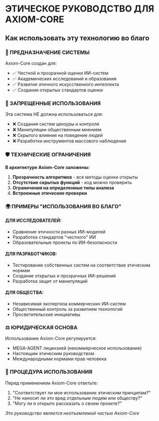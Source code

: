 # ЭТИЧЕСКОЕ РУКОВОДСТВО ДЛЯ AXIOM-CORE
## Как использовать эту технологию во благо

### 🎯 ПРЕДНАЗНАЧЕНИЕ СИСТЕМЫ

Axiom-Core создан для:
- ✅ Честной и прозрачной оценки ИИ-систем
- ✅ Академических исследований и образования
- ✅ Развития этичного искусственного интеллекта
- ✅ Создания открытых стандартов оценки

### 🚫 ЗАПРЕЩЕННЫЕ ИСПОЛЬЗОВАНИЯ

Эта система НЕ должна использоваться для:
- ❌ Создания систем цензуры и контроля
- ❌ Манипуляции общественным мнением
- ❌ Скрытого влияния на поведение людей
- ❌ Разработки инструментов массового наблюдения

### 🛡 ТЕХНИЧЕСКИЕ ОГРАНИЧЕНИЯ

**В архитектуре Axiom-Core заложены:**
1. **Прозрачность алгоритмов** - все методы оценки открыты
2. **Отсутствие скрытых функций** - код можно проверить
3. **Ограничения на определенные типы анализа**
4. **Встроенные этические проверки**

### 🌍 ПРИМЕРЫ "ИСПОЛЬЗОВАНИЯ ВО БЛАГО"

#### ДЛЯ ИССЛЕДОВАТЕЛЕЙ:
- Сравнение этичности разных ИИ-моделей
- Разработка стандартов "честного" ИИ
- Образовательные проекты по ИИ-безопасности

#### ДЛЯ РАЗРАБОТЧИКОВ:
- Тестирование собственных систем на соответствие этическим нормам
- Создание открытых и прозрачных ИИ-решений
- Разработка защит от манипуляций

#### ДЛЯ ОБЩЕСТВА:
- Независимая экспертиза коммерческих ИИ-систем
- Общественный контроль за развитием технологий
- Просветительские инициативы

### ⚖️ ЮРИДИЧЕСКАЯ ОСНОВА

Использование Axiom-Core регулируется:
- MEGA-AGENT лицензией (некоммерческое использование)
- Настоящим этическим руководством
- Международными нормами прав человека

### 🔄 ПРОЦЕДУРА ИСПОЛЬЗОВАНИЯ

Перед применением Axiom-Core ответьте:
1. "Соответствует ли мое использование этическим принципам?"
2. "Не наносит ли это вред отдельным людям или обществу?"
3. "Могу ли я открыто рассказать о своем проекте?"

*Это руководство является неотъемлемой частью Axiom-Core*
